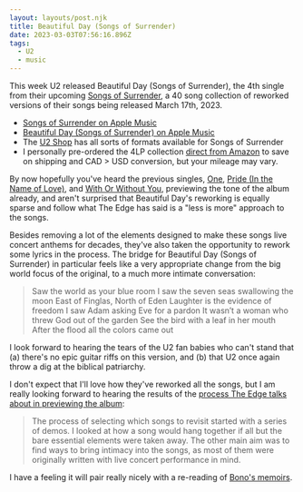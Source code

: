 ```yaml
---
layout: layouts/post.njk
title: Beautiful Day (Songs of Surrender)
date: 2023-03-03T07:56:16.896Z
tags:
  - U2
  - music
---
```


This week U2 released Beautiful Day (Songs of Surrender), the 4th single from their upcoming [Songs of Surrender](https://www.u2.com/news/title/songs-of-surrender/), a 40 song collection of reworked versions of their songs being released March 17th, 2023.

* [Songs of Surrender on Apple Music](https://music.apple.com/ca/album/songs-of-surrender/1664119641)
* [Beautiful Day (Songs of Surrender) on Apple Music](https://music.apple.com/ca/album/beautiful-day-songs-of-surrender/1664119641?i=1664120278)
* The [U2 Shop](https://shop.u2.com/) has all sorts of formats available for Songs of Surrender
* I personally pre-ordered the 4LP collection [direct from Amazon](https://amzn.to/3SJY3rB) to save on shipping and CAD > USD conversion, but your mileage may vary.

By now hopefully you've heard the previous singles, [One](https://music.apple.com/ca/album/one-songs-of-surrender/1664119641?i=1664119951), [Pride (In the Name of Love)](https://music.apple.com/ca/album/pride-in-the-name-of-love-songs-of-surrender/1664119641?i=1664120566), and [With Or Without You](https://music.apple.com/ca/album/with-or-without-you-songs-of-surrender/1664119641?i=1664122786), previewing the tone of the album already, and aren't surprised that Beautiful Day's reworking is equally sparse and follow what The Edge has said is a "less is more" approach to the songs.

Besides removing a lot of the elements designed to make these songs live concert anthems for decades, they've also taken the opportunity to rework some lyrics in the process. The bridge for Beautiful Day (Songs of Surrender) in particular feels like a very appropriate change from the big world focus of the original, to a much more intimate conversation:

> Saw the world as your blue room
> I saw the seven seas swallowing the moon
> East of Finglas, North of Eden
> Laughter is the evidence of freedom
> I saw Adam asking Eve for a pardon
> It wasn’t a woman who threw God out of the garden
> See the bird with a leaf in her mouth
> After the flood all the colors came out

I look forward to hearing the tears of the U2 fan babies who can't stand that (a) there's no epic guitar riffs on this version, and (b) that U2 once again throw a dig at the biblical patriarchy.

I don't expect that I'll love how they've reworked all the songs, but I am really looking forward to hearing the results of the [process The Edge talks about in previewing the album](https://www.u2.com/news/title/songs-of-surrender/):

> The process of selecting which songs to revisit started with a series of demos. I looked at how a song would hang together if all but the bare essential elements were taken away. The other main aim was to find ways to bring intimacy into the songs, as most of them were originally written with live concert performance in mind.

I have a feeling it will pair really nicely with a re-reading of [Bono's memoirs](https://surrendermemoir.com).
